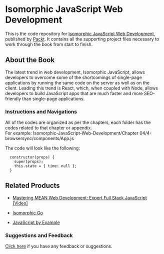 # Isomorphic JavaScript Web Development
This is the code repository for [Isomorphic JavaScript Web Development](https://www.packtpub.com/web-development/isomorphic-javascript-web-development?utm_source=github&utm_medium=repository&utm_campaign=9781785889769), published by [Packt](https://www.packtpub.com/). It contains all the supporting project files necessary to work through the book from start to finish.
## About the Book
The latest trend in web development, Isomorphic JavaScript, allows developers to overcome some of the shortcomings of single-page applications by running the same code on the server as well as on the client. Leading this trend is React, which, when coupled with Node, allows developers to build JavaScript apps that are much faster and more SEO-friendly than single-page applications.
### Instructions and Navigations
All of the codes are organized as per the chapters, each folder has the codes related to that chapter or appendix.                   
For example: Isomorphic-JavaScript-Web-Development/Chapter 04/4-browsersync/components/App.js

The code will look like the following:
```
  constructor(props) {
    super(props);
    this.state = { time: null };
  }
```

## Related Products
 
  
* [Mastering MEAN Web Development: Expert Full Stack JavaScript [Video]](https://www.packtpub.com/web-development/mastering-mean-web-development-expert-full-stack-javascript-video?utm_source=github&utm_medium=repository&utm_campaign=9781785882159)
  
  
* [Isomorphic Go](https://www.packtpub.com/web-development/isomorphic-go?utm_source=github&utm_medium=repository&utm_campaign=9781788394185)
  
  
* [JavaScript by Example](https://www.packtpub.com/web-development/javascript-example?utm_source=github&utm_medium=repository&utm_campaign=9781788293969)
  
 

### Suggestions and Feedback
  
[Click here](https://docs.google.com/forms/d/e/1FAIpQLSe5qwunkGf6PUvzPirPDtuy1Du5Rlzew23UBp2S-P3wB-GcwQ/viewform) if you have any feedback or suggestions.
